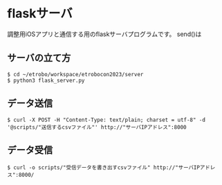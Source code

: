 # flaskサーバ
調整用iOSアプリと通信する用のflaskサーバプログラムです。
send()は

## サーバの立て方
```
$ cd ~/etrobo/workspace/etrobocon2023/server
$ python3 flask_server.py
```

## データ送信
```
$ curl -X POST -H "Content-Type: text/plain; charset = utf-8" -d '@scripts/"送信するcsvファイル"' http://"サーバIPアドレス":8000
```

## データ受信
```
$ curl -o scripts/"受信データを書き出すcsvファイル" http://"サーバIPアドレス":8000/
```